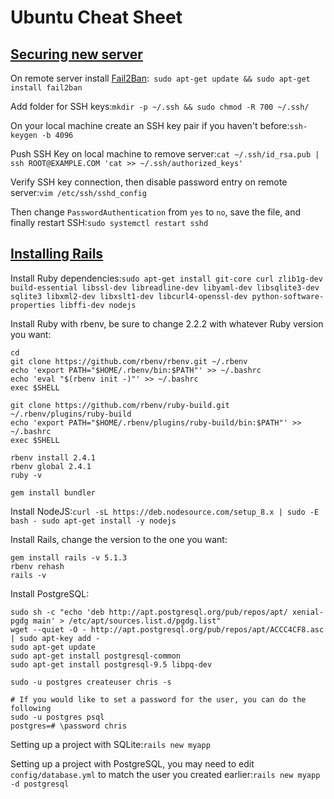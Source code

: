 # Ubuntu Cheat Sheet

## [Securing new server](https://www.linode.com/docs/security/securing-your-server)

On remote server install [Fail2Ban](http://www.fail2ban.org/wiki/index.php/Main_Page):`
sudo apt-get update && sudo apt-get install fail2ban`

Add folder for SSH keys:`
mkdir -p ~/.ssh && sudo chmod -R 700 ~/.ssh/
`

On your local machine create an SSH key pair if you haven't before:`
ssh-keygen -b 4096
`

Push SSH Key on local machine to remove server:`
cat ~/.ssh/id_rsa.pub | ssh ROOT@EXAMPLE.COM 'cat >> ~/.ssh/authorized_keys'
`

Verify SSH key connection, then disable password entry on remote server:`
vim /etc/ssh/sshd_config 
`

Then change `PasswordAuthentication` from `yes` to `no`, save the file, and finally restart SSH:`
sudo systemctl restart sshd
`

## [Installing Rails](https://gorails.com/setup/ubuntu/16.04)

Install Ruby dependencies:`
sudo apt-get install git-core curl zlib1g-dev build-essential libssl-dev libreadline-dev libyaml-dev libsqlite3-dev sqlite3 libxml2-dev libxslt1-dev libcurl4-openssl-dev python-software-properties libffi-dev nodejs
`

Install Ruby with rbenv, be sure to change 2.2.2 with whatever Ruby version you want:
```
cd
git clone https://github.com/rbenv/rbenv.git ~/.rbenv
echo 'export PATH="$HOME/.rbenv/bin:$PATH"' >> ~/.bashrc
echo 'eval "$(rbenv init -)"' >> ~/.bashrc
exec $SHELL

git clone https://github.com/rbenv/ruby-build.git ~/.rbenv/plugins/ruby-build
echo 'export PATH="$HOME/.rbenv/plugins/ruby-build/bin:$PATH"' >> ~/.bashrc
exec $SHELL

rbenv install 2.4.1
rbenv global 2.4.1
ruby -v

gem install bundler
```

Install NodeJS:`
curl -sL https://deb.nodesource.com/setup_8.x | sudo -E bash -
sudo apt-get install -y nodejs
`

Install Rails, change the version to the one you want:
```
gem install rails -v 5.1.3
rbenv rehash
rails -v
```

Install PostgreSQL:
```
sudo sh -c "echo 'deb http://apt.postgresql.org/pub/repos/apt/ xenial-pgdg main' > /etc/apt/sources.list.d/pgdg.list"
wget --quiet -O - http://apt.postgresql.org/pub/repos/apt/ACCC4CF8.asc | sudo apt-key add -
sudo apt-get update
sudo apt-get install postgresql-common
sudo apt-get install postgresql-9.5 libpq-dev

sudo -u postgres createuser chris -s

# If you would like to set a password for the user, you can do the following
sudo -u postgres psql
postgres=# \password chris
```

Setting up a project with SQLite:`
rails new myapp
`

Setting up a project with PostgreSQL, you may need to edit `config/database.yml` to match the user you created earlier:`
rails new myapp -d postgresql
`